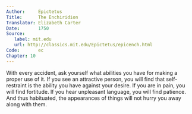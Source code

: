 ```yaml
---
Author:     Epictetus  
Title:      The Enchiridion  
Translator: Elizabeth Carter  
Date:       1750  
Source:
   label: mit.edu
   url: http://classics.mit.edu/Epictetus/epicench.html
Code:       ec  
Chapter: 10
---
```


With every accident, ask yourself what abilities you have for making a proper
use of it. If you see an attractive person, you will find that self-restraint
is the ability you have against your desire.  If you are in pain, you will find
fortitude. If you hear unpleasant language, you will find patience. And thus
habituated, the appearances of things will not hurry you away along with them.


